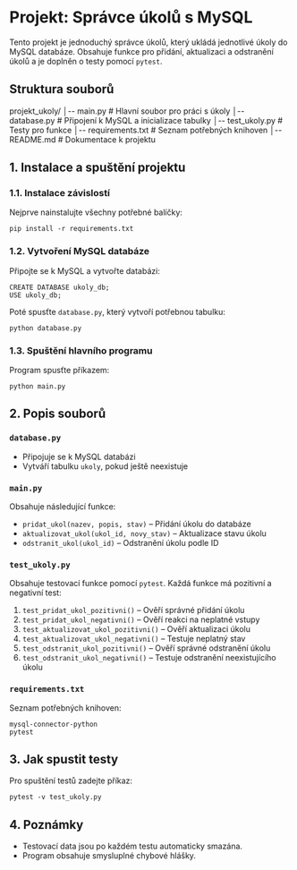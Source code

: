 # Projekt: Správce úkolů s MySQL

Tento projekt je jednoduchý správce úkolů, který ukládá jednotlivé úkoly do MySQL databáze. Obsahuje funkce pro přidání, aktualizaci a odstranění úkolů a je doplněn o testy pomocí `pytest`.

## Struktura souborů

projekt_ukoly/
│-- main.py          # Hlavní soubor pro práci s úkoly
│-- database.py      # Připojení k MySQL a inicializace tabulky
│-- test_ukoly.py    # Testy pro funkce
│-- requirements.txt # Seznam potřebných knihoven
│-- README.md        # Dokumentace k projektu

## 1. Instalace a spuštění projektu

### 1.1. Instalace závislostí

Nejprve nainstalujte všechny potřebné balíčky:
```
pip install -r requirements.txt
```

### 1.2. Vytvoření MySQL databáze

Připojte se k MySQL a vytvořte databázi:
```
CREATE DATABASE ukoly_db;
USE ukoly_db;
```

Poté spusťte `database.py`, který vytvoří potřebnou tabulku:
```
python database.py
```

### 1.3. Spuštění hlavního programu

Program spusťte příkazem:
```
python main.py
```

## 2. Popis souborů

### `database.py`
- Připojuje se k MySQL databázi
- Vytváří tabulku `ukoly`, pokud ještě neexistuje

### `main.py`
Obsahuje následující funkce:
- `pridat_ukol(nazev, popis, stav)` – Přidání úkolu do databáze
- `aktualizovat_ukol(ukol_id, novy_stav)` – Aktualizace stavu úkolu
- `odstranit_ukol(ukol_id)` – Odstranění úkolu podle ID

### `test_ukoly.py`
Obsahuje testovací funkce pomocí `pytest`. Každá funkce má pozitivní a negativní test:
1. `test_pridat_ukol_pozitivni()` – Ověří správné přidání úkolu
2. `test_pridat_ukol_negativni()` – Ověří reakci na neplatné vstupy
3. `test_aktualizovat_ukol_pozitivni()` – Ověří aktualizaci úkolu
4. `test_aktualizovat_ukol_negativni()` – Testuje neplatný stav
5. `test_odstranit_ukol_pozitivni()` – Ověří správné odstranění úkolu
6. `test_odstranit_ukol_negativni()` – Testuje odstranění neexistujícího úkolu

### `requirements.txt`
Seznam potřebných knihoven:
```
mysql-connector-python
pytest
```

## 3. Jak spustit testy

Pro spuštění testů zadejte příkaz:
```
pytest -v test_ukoly.py
```

## 4. Poznámky
- Testovací data jsou po každém testu automaticky smazána.
- Program obsahuje smysluplné chybové hlášky.
